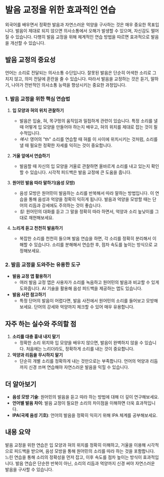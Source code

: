 # 발음 교정을 위한 효과적인 연습

외국어를 배우면서 정확한 발음과 자연스러운 억양을 구사하는 것은 매우 중요한 목표입니다. 발음이 제대로 되지 않으면 의사소통에서 오해가 발생할 수 있으며, 자신감도 떨어질 수 있습니다. 다행히 발음 교정을 위해 체계적인 연습 방법을 따르면 효과적으로 발음을 개선할 수 있습니다.

## 발음 교정의 중요성

언어는 소리로 전달되는 의사소통 수단입니다. 잘못된 발음은 단순히 어색한 소리로 그치지 않고, 의미 전달에 혼란을 줄 수 있습니다. 따라서 발음을 교정하는 것은 듣기, 말하기, 나아가 전반적인 의사소통 능력을 향상시키는 중요한 과정입니다.

### 1. 발음 교정을 위한 핵심 연습법

1. **입 모양과 혀의 위치 관찰하기**
   - 발음은 입술, 혀, 목구멍의 움직임과 밀접하게 관련이 있습니다. 특정 소리를 낼 때 어떻게 입 모양을 만들어야 하는지 배우고, 혀의 위치를 제대로 잡는 것이 필수적입니다.
   - *예시:* 영어의 "th" 소리를 연습할 때 혀를 이 사이에 위치시키는 것처럼, 소리를 낼 때 필요한 정확한 자세를 익히는 것이 중요합니다.

2. **거울 앞에서 연습하기**
   - 발음할 때 자신의 입 모양을 거울로 관찰하면 올바르게 소리를 내고 있는지 확인할 수 있습니다. 시각적 피드백은 발음 교정에 큰 도움을 줍니다.

3. **원어민 발음 따라 말하기(음성 모방)**
   - 음성 모방은 원어민이 발음하는 소리를 반복해서 따라 말하는 방법입니다. 이 연습을 통해 음성과 억양을 정확히 익히게 됩니다. 발음과 억양을 모방할 때는 단어의 리듬과 강세에도 주의하는 것이 좋습니다.
   - *팁:* 원어민의 대화를 듣고 그 말을 정확히 따라 하면서, 억양과 소리 높낮이를 그대로 재현해보세요.

4. **느리게 듣고 천천히 발음하기**
   - 복잡한 소리를 천천히 들으며 발음 연습을 하면, 각 소리를 정확히 분리해서 이해할 수 있습니다. 소리를 분해해서 연습한 후, 점차 속도를 높이는 방식으로 교정해보세요.

### 2. 발음 교정을 도와주는 유용한 도구

- **발음 교정 앱 활용하기**
  - 여러 발음 교정 앱은 사용자가 소리를 녹음하고 원어민의 발음과 비교할 수 있게 도와줍니다. AI 기술을 활용해 음성 피드백을 제공하는 앱도 있습니다.
- **발음 사전 참고하기**
  - 특정 단어의 발음이 어렵다면, 발음 사전에서 원어민의 소리를 들어보고 모방해보세요. 단어의 강세와 억양까지 체크할 수 있어 매우 유용합니다.

## 자주 하는 실수와 주의할 점

1. **소리를 대충 흉내 내지 말기**
   - 정확한 소리 위치와 입 모양을 배우지 않으면, 발음이 완벽하지 않을 수 있습니다. 처음에는 느리더라도, 정확하게 소리를 내는 것이 중요합니다.
2. **억양과 리듬을 무시하지 말기**
   - 단순히 개별 소리를 정확하게 내는 것만으로는 부족합니다. 언어의 억양과 리듬까지 신경 쓰며 연습해야 자연스러운 발음을 익힐 수 있습니다.

## 더 알아보기

- **음성 모방 기술**: 원어민의 발음을 듣고 따라 하는 방법에 대해 더 깊이 연구해보세요.
- **언어별 발음 차이**: 발음 교정이 필요한 소리의 차이점을 이해하면 더욱 효과적입니다.
- **IPA(국제 음성 기호)**: 언어의 발음을 정확히 익히기 위해 IPA 체계를 공부해보세요.

## 내용 요약

발음 교정을 위한 연습은 입 모양과 혀의 위치를 정확히 이해하고, 거울을 이용해 시각적으로 피드백을 받으며, 음성 모방을 통해 원어민의 소리를 따라 하는 것을 포함합니다. 느린 연습을 통해 소리의 정확성을 먼저 잡고, 이후 속도를 점차 높이는 방식이 효과적입니다. 발음 연습은 단순한 반복이 아닌, 소리의 리듬과 억양까지 신경 써야 자연스러운 발음을 구사할 수 있습니다.